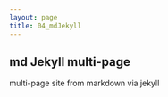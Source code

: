 ```yaml
---
layout: page
title: 04_mdJekyll
---
```


## md Jekyll multi-page ##

multi-page site from markdown via jekyll

